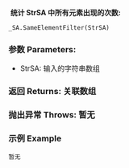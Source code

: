 
​	**统计 StrSA 中所有元素出现的次数:**

```autohotkey
_SA.SameElementFilter(StrSA)
```

### 参数 Parameters: 

- StrSA: 输入的字符串数组

### 返回 Returns: 关联数组

### 抛出异常 Throws: 暂无

### 示例 Example

```autohotkey
暂无
```